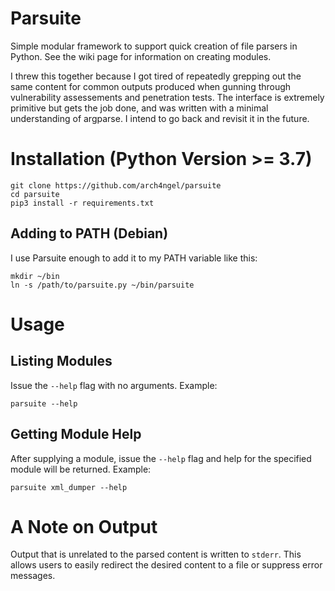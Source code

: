 # Parsuite

Simple modular framework to support quick creation of file parsers in
Python. See the wiki page for information on creating modules.

I threw this together because I got tired of repeatedly grepping out
the same content for common outputs produced when gunning through
vulnerability assessements and penetration tests. The interface is
extremely primitive but gets the job done, and was written with 
a minimal understanding of argparse. I intend to go back and revisit
it in the future.

# Installation (Python Version >= 3.7)

```
git clone https://github.com/arch4ngel/parsuite
cd parsuite
pip3 install -r requirements.txt
```

## Adding to PATH (Debian)

I use Parsuite enough to add it to my PATH variable like this:

```
mkdir ~/bin
ln -s /path/to/parsuite.py ~/bin/parsuite
```

# Usage

## Listing Modules

Issue the `--help` flag with no arguments. Example:

```
parsuite --help
```

## Getting Module Help

After supplying a module, issue the `--help` flag and help for the specified
module will be returned. Example:

```
parsuite xml_dumper --help
```

# A Note on Output

Output that is unrelated to the parsed content is written to `stderr`. This
allows users to easily redirect the desired content to a file or suppress
error messages.

